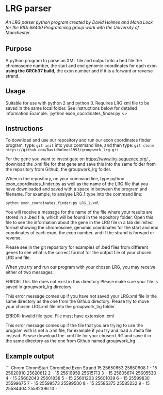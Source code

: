 <h1>LRG parser</h1>
<h6>An LRG parser python program created by David Holmes and Maria Lock for the BIOL68400 Programming group work with the University of Manchester</h6>
<h2>Purpose</h2>
A python program to parse an XML file and output into a bed file the chromosome number, the start and end genomic coordinates for each exon <b>using the GRCh37 build</b>, the exon number and if it is a forward or reverse strand.

<h2>Usage</h2> 
Suitable for use with python 2 and python 3. Requires LRG xml file to be saved in the same local folder. See instructions below for detailed information
Example: `python exon_coordinates_finder.py <<your LRG_*.xml file here>>`
<h2>Instructions</h2>

To download and use our repository and run our exon coordinates finder program, 
type: `git init` into your command line, and then type: 
`git clone https://github.com/Davidholmes1993/groupwork_lrg.git`

For the gene you want to investigate on https://www.lrg-sequence.org/ ,
download the .xml file for that gene and save this into the same folder from
the repository from Github, the groupwork_lrg folder.

When in the repository, on your command line, type python exon_coordinates_finder.py
as well as the name of the LRG file that you have downloaded and saved
with a space in between the program and filename.
For example, to analyse LRG_1 type into the command line:

`python exon_coordinates_finder.py LRG_1.xml`

You will receive a message for the name of the file where your results
are stored in a .bed file, which will be found in the repository folder.
Open this file to see the information about the gene in the LRG file in a 
tab delimited format showing the chromosome, genomic coordinates for the 
start and end coordinates of each exon, the exon number, and if the strand is 
forward or reverse.

Please see in the git repository for examples of .bed files from different
genes to see what is the correct format for the output file of your chosen
LRG xml file.

When you try and run our program with your chosen LRG, you may receive
either of two messages:

ERROR: This file does not exist in this directory
Please make sure your file is saved in groupwork_lrg directory

This error message comes up if you have not saved your LRG.xml file in the same
directory as the one from the Github directory. Please try to move your
chosen LRG.xml file into the groupwork_lrg folder.


ERROR: Invalid file type. File must have extension .xml

This error message comes up if the file that you are trying to use the program
with is not a .xml file, for example if you try and load a .fasta file instead.
Please download the .xml file for your chosen LRG and save it in the same
directory as the one from Github named groupwork_lrg

<h2>Example output</h2>
```
Chrom   ChromStart      ChromEnd        Exon    Strand
15      25650653        25650608        1       -
15      25620910        25620612        2       -
15      25616959        25615713        3       -
15      25605674        25605530        4       -
15      25602043        25601838        5       -
15      25601203        25601039        6       -
15      25599830        25599675        7       -
15      25599573        25599500        8       -
15      25585375        25585232        9       -
15      25584404        25582396        10      -
```

